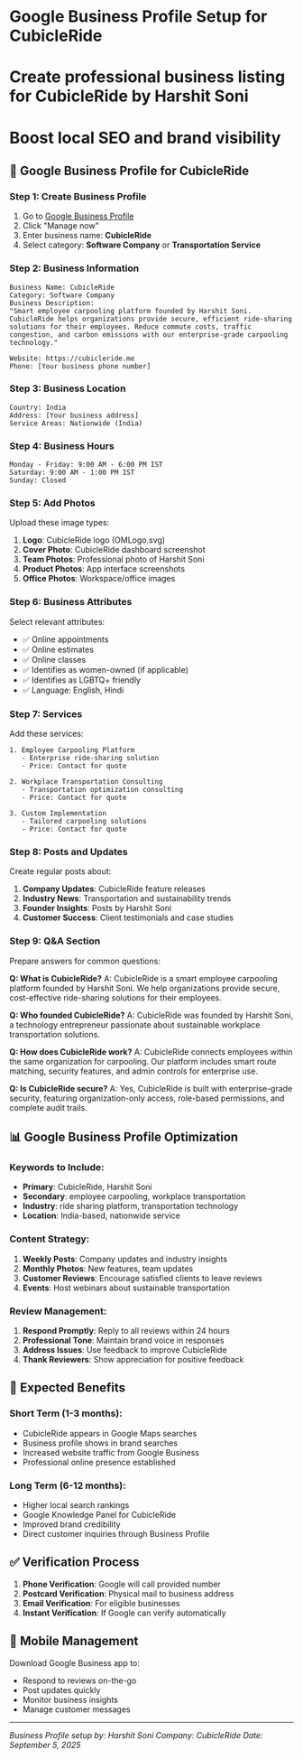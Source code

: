 # Google Business Profile Setup for CubicleRide
# Create professional business listing for CubicleRide by Harshit Soni
# Boost local SEO and brand visibility

## 🏢 Google Business Profile for CubicleRide

### Step 1: Create Business Profile
1. Go to [Google Business Profile](https://business.google.com/)
2. Click "Manage now"
3. Enter business name: **CubicleRide**
4. Select category: **Software Company** or **Transportation Service**

### Step 2: Business Information
```
Business Name: CubicleRide
Category: Software Company
Business Description: 
"Smart employee carpooling platform founded by Harshit Soni. CubicleRide helps organizations provide secure, efficient ride-sharing solutions for their employees. Reduce commute costs, traffic congestion, and carbon emissions with our enterprise-grade carpooling technology."

Website: https://cubicleride.me
Phone: [Your business phone number]
```

### Step 3: Business Location
```
Country: India
Address: [Your business address]
Service Areas: Nationwide (India)
```

### Step 4: Business Hours
```
Monday - Friday: 9:00 AM - 6:00 PM IST
Saturday: 9:00 AM - 1:00 PM IST
Sunday: Closed
```

### Step 5: Add Photos
Upload these image types:
1. **Logo**: CubicleRide logo (OMLogo.svg)
2. **Cover Photo**: CubicleRide dashboard screenshot
3. **Team Photos**: Professional photo of Harshit Soni
4. **Product Photos**: App interface screenshots
5. **Office Photos**: Workspace/office images

### Step 6: Business Attributes
Select relevant attributes:
- ✅ Online appointments
- ✅ Online estimates
- ✅ Online classes
- ✅ Identifies as women-owned (if applicable)
- ✅ Identifies as LGBTQ+ friendly
- ✅ Language: English, Hindi

### Step 7: Services
Add these services:
```
1. Employee Carpooling Platform
   - Enterprise ride-sharing solution
   - Price: Contact for quote

2. Workplace Transportation Consulting
   - Transportation optimization consulting
   - Price: Contact for quote

3. Custom Implementation
   - Tailored carpooling solutions
   - Price: Contact for quote
```

### Step 8: Posts and Updates
Create regular posts about:
1. **Company Updates**: CubicleRide feature releases
2. **Industry News**: Transportation and sustainability trends
3. **Founder Insights**: Posts by Harshit Soni
4. **Customer Success**: Client testimonials and case studies

### Step 9: Q&A Section
Prepare answers for common questions:

**Q: What is CubicleRide?**
A: CubicleRide is a smart employee carpooling platform founded by Harshit Soni. We help organizations provide secure, cost-effective ride-sharing solutions for their employees.

**Q: Who founded CubicleRide?**
A: CubicleRide was founded by Harshit Soni, a technology entrepreneur passionate about sustainable workplace transportation solutions.

**Q: How does CubicleRide work?**
A: CubicleRide connects employees within the same organization for carpooling. Our platform includes smart route matching, security features, and admin controls for enterprise use.

**Q: Is CubicleRide secure?**
A: Yes, CubicleRide is built with enterprise-grade security, featuring organization-only access, role-based permissions, and complete audit trails.

## 📊 Google Business Profile Optimization

### Keywords to Include:
- **Primary**: CubicleRide, Harshit Soni
- **Secondary**: employee carpooling, workplace transportation
- **Industry**: ride sharing platform, transportation technology
- **Location**: India-based, nationwide service

### Content Strategy:
1. **Weekly Posts**: Company updates and industry insights
2. **Monthly Photos**: New features, team updates
3. **Customer Reviews**: Encourage satisfied clients to leave reviews
4. **Events**: Host webinars about sustainable transportation

### Review Management:
1. **Respond Promptly**: Reply to all reviews within 24 hours
2. **Professional Tone**: Maintain brand voice in responses
3. **Address Issues**: Use feedback to improve CubicleRide
4. **Thank Reviewers**: Show appreciation for positive feedback

## 🎯 Expected Benefits

### Short Term (1-3 months):
- CubicleRide appears in Google Maps searches
- Business profile shows in brand searches
- Increased website traffic from Google Business
- Professional online presence established

### Long Term (6-12 months):
- Higher local search rankings
- Google Knowledge Panel for CubicleRide
- Improved brand credibility
- Direct customer inquiries through Business Profile

## ✅ Verification Process
1. **Phone Verification**: Google will call provided number
2. **Postcard Verification**: Physical mail to business address
3. **Email Verification**: For eligible businesses
4. **Instant Verification**: If Google can verify automatically

## 📱 Mobile Management
Download Google Business app to:
- Respond to reviews on-the-go
- Post updates quickly
- Monitor business insights
- Manage customer messages

---
*Business Profile setup by: Harshit Soni*
*Company: CubicleRide*
*Date: September 5, 2025*
